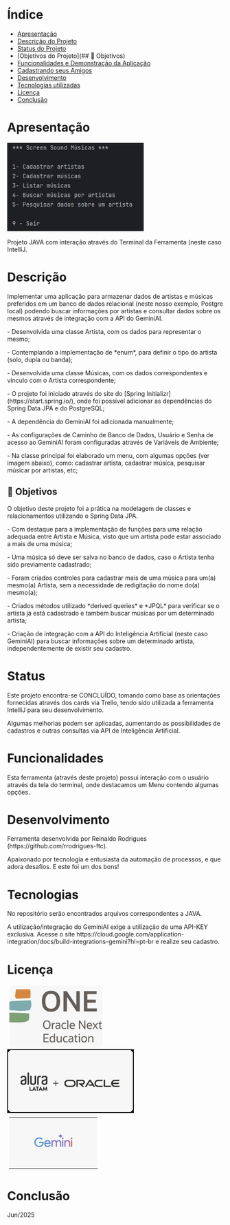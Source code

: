 # Índice 

* [Apresentação](#Apresentação)
* [Descrição do Projeto](#Descrição)
* [Status do Projeto](#Status)
* [Objetivos do Projeto](## 🔨 Objetivos)
* [Funcionalidades e Demonstração da Aplicação](#Funcionalidades)
* [Cadastrando seus Amigos](#Cadastrando)
* [Desenvolvimento](#Desenvolvimento)
* [Tecnologias utilizadas](#Tecnologias)
* [Licença](#Licença)
* [Conclusão](#Conclusão)


# Apresentação
![Apresentação da Tela/Menu](assets/Menu.jpg)
<p></p>
<p>Projeto JAVA com interação através do Terminal da Ferramenta (neste caso IntelliJ.</p>
<p></p>



# Descrição
<p>Implementar uma aplicação para armazenar dados de artistas e músicas preferidos em um banco de dados relacional (neste nosso exemplo, Postgre local) podendo buscar informações por artistas e consultar dados sobre os mesmos através de integração com a API do GeminiAI.</p>
<p>- Desenvolvida uma classe Artista, com os dados para representar o mesmo;</p>
<p>- Contemplando a implementação de *enum*, para definir o tipo do artista (solo, dupla ou banda);</p>
<p>- Desenvolvida uma classe Músicas, com os dados correspondentes e vínculo com o Artista correspondente;</p>
<p>- O projeto foi iniciado através do site do [Spring Initializr](https://start.spring.io/), onde foi possível adicionar as dependências do Spring Data JPA e do PostgreSQL;</p>
<p>- A dependência do GeminiAI foi adicionada manualmente;</p>
<p>- As configurações de Caminho de Banco de Dados, Usuário e Senha de acesso ao GeminiAI foram configuradas através de Variáveis de Ambiente;</p>
<p>- Na classe principal foi elaborado um menu, com algumas opções (ver imagem abaixo), como: cadastrar artista, cadastrar música, pesquisar músicar por artistas, etc;</p>
<p></p>

## 🔨 Objetivos
<p>O objetivo deste projeto foi a prática na modelagem de classes e relacionamentos utilizando o Spring Data JPA.</p>
<p>- Com destaque para a implementação de funções para uma relação adequada entre Artista e Música, visto que um artista pode estar associado a mais de uma música;</p>
<p>- Uma música só deve ser salva no banco de dados, caso o Artista tenha sido previamente cadastrado;</p>
<p>- Foram criados controles para cadastrar mais de uma música para um(a) mesmo(a) Artista, sem a necessidade de redigitação do nome do(a) mesmo(a);</p>
<p>- Criados métodos utilizado *derived queries* e *JPQL* para verificar se o artista já está cadastrado e também buscar músicas por um determinado artista;</p>
<p>- Criação de integração com a API do Inteligência Artificial (neste caso GeminiAI) para buscar informações sobre um determinado artista, independentemente de existir seu cadastro.</p>
<p></p>

# Status
<p>Este projeto encontra-se CONCLUÍDO, tomando como base as orientações fornecidas através dos cards via Trello, tendo sido utilizada a ferramenta IntelliJ para seu desenvolvimento.</p>
<p>Algumas melhorias podem ser aplicadas, aumentando as possibilidades de cadastros e outras consultas via API de Inteligência Artificial. </p>
<p></p>

# Funcionalidades
<p>Esta ferramenta (através deste projeto) possui interação com o usuário através da tela do terminal, onde destacamos um Menu contendo algumas opções.</p>
<p></p>

# Desenvolvimento
<p>Ferramenta desenvolvida por Reinaldo Rodrigues (https://github.com/rrodrigues-ftc).</p>
<p>Apaixonado por tecnologia e entusiasta da automação de processos, e que adora desafios. E este foi um dos bons!</p>
<p></p>

# Tecnologias
<p>No repositório serão encontrados arquivos correspondentes a JAVA.</p>
<p>A utilização/integração do GeminiAI exige a utilização de uma API-KEY exclusiva. Acesse o site https://cloud.google.com/application-integration/docs/build-integrations-gemini?hl=pt-br e realize seu cadastro.</p>
<p></p>

# Licença
![Licença 2](assets/one.jpg)
![Licença 1](assets/AluraOracle.jpg)
![Licença 3](assets/GeminiAI.jpg)


# Conclusão
<p>Jun/2025</p> 
